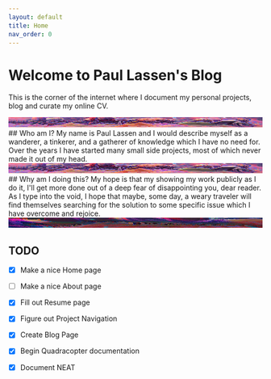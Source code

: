 ```yaml
---
layout: default
title: Home
nav_order: 0
---
```

# **Welcome to Paul Lassen's Blog**
This is the corner of the internet where I document my personal projects, blog and curate my online CV.  

<img src="/assets/wanderer.png" width="100%" height=20/>
## Who am I?
My name is Paul Lassen and I would describe myself as a wanderer, a tinkerer, and a gatherer of knowledge which I have no need for. Over the years I have started many small side projects, most of which never made it out of my head.

<img src="/assets/wanderer.png" width="100%" height=20/>
## Why am I doing this?
My hope is that my showing my work publicly as I do it, I'll get more done out of a deep fear of disappointing you, dear reader. As I type into the void, I hope that maybe, some day, a weary traveler will find themselves searching for the solution to some specific issue which I have overcome and rejoice.

<img src="/assets/traveler_rejoice.png" width="100%" height=20/>

## TODO
- [x] Make a nice Home page
- [ ] Make a nice About page
- [x] Fill out Resume page
- [x] Figure out Project Navigation
- [x] Create Blog Page
- [x] Begin Quadracopter documentation
- [x] Document NEAT


